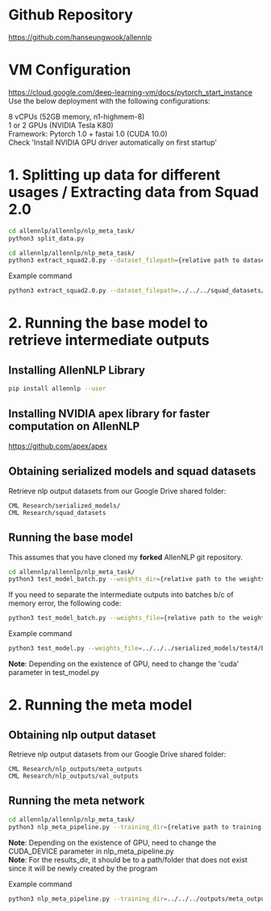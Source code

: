 # Github Repository
https://github.com/hanseungwook/allennlp

# VM Configuration
https://cloud.google.com/deep-learning-vm/docs/pytorch_start_instance   
Use the below deployment with the following configurations:    
  
8 vCPUs (52GB memory, n1-highmem-8)  
1 or 2 GPUs (NVIDIA Tesla K80)  
Framework: Pytorch 1.0 + fastai 1.0 (CUDA 10.0)  
Check 'Install NVIDIA GPU driver automatically on first startup'  

# 1. Splitting up data for different usages / Extracting data from Squad 2.0
```bash
cd allennlp/allennlp/nlp_meta_task/
python3 split_data.py 
```

```bash
cd allennlp/allennlp/nlp_meta_task/
python3 extract_squad2.0.py --dataset_filepath={relative path to dataset to extract from} --output_file={name of output file to save extracted dataset}
```

Example command
```bash
python3 extract_squad2.0.py --dataset_filepath=../../../squad_datasets/train-v2.0.json --output_file=squad_v2.0_train_pos.json
```

# 2. Running the base model to retrieve intermediate outputs
## Installing AllenNLP Library
```bash
pip install allennlp --user
```

## Installing NVIDIA apex library for faster computation on AllenNLP
https://github.com/apex/apex  

## Obtaining serialized models and squad datasets
Retrieve nlp output datasets from our Google Drive shared folder:

```
CML Research/serialized_models/  
CML Research/squad_datasets
```

## Running the base model
This assumes that you have cloned my **forked** AllenNLP git repository.  
  
```bash
cd allennlp/allennlp/nlp_meta_task/
python3 test_model_batch.py --weights_dir={relative path to the weights to load} --serialization_dir={relative path to serialized_dir} --val_filepath={relative path to squad dataset to evaluate} --cuda={cuda device num or cpu}
```

If you need to separate the intermediate outputs into batches b/c of memory error, the following code:
```bash
python3 test_model_batch.py --weights_file={relative path to the weights to load} --serialization_dir={relative path to serialized_dir} --val_filepath={relative path to squad dataset to evaluate} --output_dir={relative path to output folder to create} --cuda={cuda device num or cpu}
```

Example command
```bash
python3 test_model.py --weights_file=../../../serialized_models/test4/best.th --serialization_dir=../../../serialized_models/test4/ --val_filepath../../../squad_datasets/dataset_val_q.json --output_dir=../../../outputs/train_outputs/ --cuda=0
```  

**Note**: Depending on the existence of GPU, need to change the 'cuda' parameter in test_model.py  

# 2. Running the meta model

## Obtaining nlp output dataset
Retrieve nlp output datasets from our Google Drive shared folder:

```
CML Research/nlp_outputs/meta_outputs  
CML Research/nlp_outputs/val_outputs
```

## Running the meta network
```bash
cd allennlp/allennlp/nlp_meta_task/
python3 nlp_meta_pipeline.py --training_dir={relative path to training data folder for meta network} --validation_dir={relative path to validation data for meta network} --results_dir={relative path of folder to which the results will be saved}
```

**Note**: Depending on the existence of GPU, need to change the CUDA_DEVICE parameter in nlp_meta_pipeline.py  
**Note**: For the results_dir, it should be to a path/folder that does not exist since it will be newly created by the program

Example command
```bash
python3 nlp_meta_pipeline.py --training_dir=../../../outputs/meta_outputs/ --validation_dir=../../../outputs/val_outputs/ --results_dir='./results'
```

